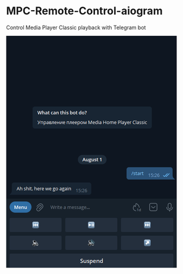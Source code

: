 # MPC-Remote-Control-aiogram

Control Media Player Classic playback with Telegram bot

![alt text](https://github.com/sQimy/MPC-Remote-Control-aiogram/blob/main/screenshot.png?raw=true)
